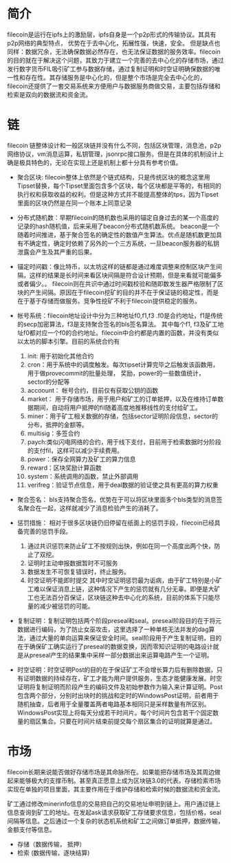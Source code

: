 # 简介

 filecoin是运行在ipfs上的激励层，ipfs自身是一个p2p形式的传输协议。其具有p2p网络的典型特点， 优势在于去中心化，拓展性强，快速，安全。 但是缺点也同样：数据冗余，无法确保数据必然存在，也无法保证数据的服务效率。filecoin的目的就在于解决这个问题，其致力于建立一个完善的去中心化的存储市场，通过发行数字货币FIL吸引矿工参与数据存储，通过复制证明和时空证明确保数据的唯一性和存在性。其存储服务是中心化的，但是整个市场是完全去中心化的，filecoin还提供了一套交易系统来方便用户与数据服务商做交易，主要包括存储和检索是双向的数据流和资金流。

# 链

filecoin 链整体设计和一般区块链并没有什么不同，包括区块管理，消息池，p2p网络协议，vm消息运算，私钥管理，jsonrpc接口服务。但是在具体的机制设计上确是极具特色的，无论在实现上还是机制上都十分具有参考价值。

* 聚合区块: filecoin整体上依然是个链式结构，只是传统区块的概念这里用Tipset替换，每个Tipset里面包含多个区块，每个区块都是平等的，有相同的执行权和获取收益的权利。但是这种方式并不能提高整体的tps，因为Tipset里面的区块仍然是在同一个账本上同意记录

* 分布式随机数：早期filecoin的随机数也采用的锚定自身过去的某一个高度的记录的hash随机值，后来采用了beacon分布式随机数系统。 beacon是一个随着时间推进，基于聚合签名的确定性的数值产生算法。优点是随机数更加具有不确定性，确定时依赖了另外的一个三方系统，一旦beacon服务器的私钥泄露会产生及其严重的后果。

* 锚定时间戳：像比特币，以太坊这样的链都是通过难度调整来控制区块产生间隔，这样的结果是长时间来看区块间隔是符合设计预期，但是来看就可能偏多或者偏少。。 filecoin则在共识中通过时间戳校验和随即数发生器严格限制了区块的产生间隔。原因在于filecoin挖矿的目的并不在于保证链的稳定性，而是在于基于存储而做服务。竞争性挖矿不利于filecoin提供稳定的服务。

* 帐号系统：filecoin地址设计中分为三种地址f0,f1,f3 .f0是合约地址，f1是传统的secp加密算法，f3是支持聚合签名的bls签名算法。 其中每个f1, f3及矿工地址f0都对应一个f0的合约地址。filecoin中合约都是内置的函数，并没有类似以太坊的脚本引擎。目前的系统合约有
    1. init: 用于初始化其他合约
    2. cron：用于系统中的调度触发。每次tipset计算完毕之后触发该函数用，用于做provecommit的批量处理， 奖励，power的一些数值统计， sector的分配等
    3. accoount： 帐号合约，目前仅有获取公钥的函数
    4. market： 用于存储市场，用于用户和矿工的订单抵押，以及在维持订单数据期间，自动将用户抵押的fil随着高度地推移线性的支付给矿工。
    5. miner：用于矿工相关数据的存储，包括sector证明阶段信息，sector的分布，抵押的金额等。
    6. multisig：多签合约
    7. paych:类似闪电网络的合约，用于线下支付，目前用于检索数据时分阶段的支付fil，这样可以减少手续费用。
    8. power：保存全网算力及矿工的算力信息
    9. reward：区块奖励计算函数
    10. system：系统调用的函数，禁止外部调用
    11. verifreg：验证节点信息，用于deal数据的验证使之具有更高的算力权重

* 聚合签名： bls支持聚合签名，优势在于可以将区块里面多个bls类型的消息签名聚合在一起，这样就减少了消息检验产生的消耗了。

* 惩罚措施： 相对于很多区块链仍旧停留在纸面上的惩罚手段，filecoin已经具备完善的惩罚手段。 
    1. 通过共识惩罚来防止矿工不按规则出快，例如在同一个高度出两个快，防止了双挖。
    2. 证明时主动申报数据暂时不可服务
    3. 数据发生不可恢复错误时，终止服务。
    4. 时空证明不能即时提交
其中时空证明惩罚最为诟病，由于矿工特别是小矿工难以保证消息上链，这种情况下产生的惩罚就有几分无辜。即便是大矿工也无法百分百保证，区块链这种去中心化的系统，目前的体系下只能尽量的减少被惩罚的可能。

* 复制证明：复制证明包括两个阶段preseal和seal。preseal阶段目的在于将元数据进行编码，为了防止女巫攻击，这里选择了一种单核无法并发的dag算法，通过大量的单向运算来保证安全时间。seal阶段用于产生复制证明，目的在于确保矿工确实运行了preseal的数据变换，因而零知识证明的电路设计就是从preseal产生的结果集中采样一部分数据出来运算电路产生一个证明。

* 时空证明：时空证明Post的目的在于保证矿工不会增长算力后有删除数据，只有证明数据的持续存在，矿工才能为用户提供服务，生态才能健康发展。时空证明将复制证明而阶段产生的编码文件及初始参数作为输入来计算证明。Post包含两个部分，分别时出块时的挑战和定时的WindowsPost证明，前者用于随机抽查，后者用于全量覆盖两者电路基本相同只是采样数量有所区别。WindowsPost实现上将每天分成若干时间片。每个时间片包含若干个固定数量的扇区集合。只要在时间片结束前提交每个扇区集合的证明就算是通过。

# 市场

filecoin长期来说能否做好存储市场是其命脉所在。如果能把存储市场及其周边做起来能够极大的支撑币制。甚至真正愿意上成为区块链3.0的代表。存储检索市场实现在单独的项目里面，其主要作用在于维护存储和检索时候的数据流和资金流。 

矿工通过修改minerinfo信息的交易把自己的交易地址申明到链上。用户通过链上信息查询到矿工的地址。在发起ask请求获取矿工存储要求信息，包括价格，seal间隔等信息。之后通过一个复杂的状态机系统和矿工之间做订单抵押，数据传输，金额支付等信息。

* 存储（数据传输， 抵押）
* 检索 (数据传输，逐块结算)
